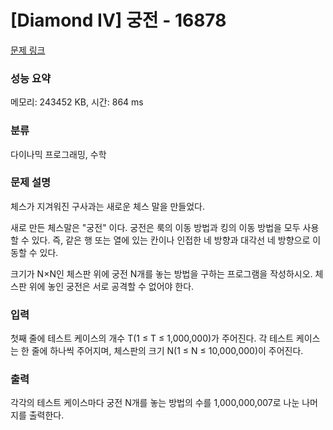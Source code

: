 # [Diamond IV] 궁전 - 16878 

[문제 링크](https://www.acmicpc.net/problem/16878) 

### 성능 요약

메모리: 243452 KB, 시간: 864 ms

### 분류

다이나믹 프로그래밍, 수학

### 문제 설명

<p>체스가 지겨워진 구사과는 새로운 체스 말을 만들었다.</p>

<p>새로 만든 체스말은 "궁전" 이다. 궁전은 룩의 이동 방법과 킹의 이동 방법을 모두 사용할 수 있다. 즉, 같은 행 또는 열에 있는 칸이나 인접한 네 방향과 대각선 네 방향으로 이동할 수 있다.</p>

<p>크기가 N×N인 체스판 위에 궁전 N개를 놓는 방법을 구하는 프로그램을 작성하시오. 체스판 위에 놓인 궁전은 서로 공격할 수 없어야 한다.</p>

### 입력 

 <p>첫째 줄에 테스트 케이스의 개수 T(1 ≤ T ≤ 1,000,000)가 주어진다. 각 테스트 케이스는 한 줄에 하나씩 주어지며, 체스판의 크기 N(1 ≤ N ≤ 10,000,000)이 주어진다.</p>

### 출력 

 <p>각각의 테스트 케이스마다 궁전 N개를 놓는 방법의 수를 1,000,000,007로 나눈 나머지를 출력한다.</p>

